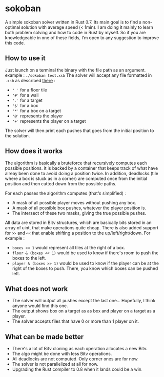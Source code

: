 sokoban
=======

A simple sokoban solver written in Rust 0.7. Its main goal is to find a non-optimal solution with average speed (< 1min).
I am doing it mainly to learn both problem solving and how to code in Rust by myself.
So if you are knowledgeable in one of these fields, I'm open to any suggestion to improve this code.

## How to use it

Just launch on a terminal the binary with the file path as an argument. example : ` ./sokoban test.xsb `
The solver will accept any file formatted in `.xsb` as described [there](http://sokosolve.sourceforge.net/FileFormatXSB.html) :

* `' '` for a floor tile
* `'#'` for a wall
* `'.'` for a target
* `'$'` for a box
* `'*'` for a box on a target
* `'@'` represents the player
* `'+'` represents the player on a target

The solver will then print each pushes that goes from the initial position to the solution.

## How does it works

The algorithm is basically a bruteforce that recursively computes each possible positions.
It is backed by a container that keeps track of what have alreay been done to avoid doing a position twice. 
In addition, deadlocks (tile where a box is stuck as in a corner) are computed once from the initial position and then cutted down from the possible paths.

For each passes the algorithm computes (that's simplified) : 
* A mask of all possible player moves without pushing any box.
* A mask of all possible box pushes, whatever the player position is.
* The intersect of these two masks, giving the true possible pushes.

All data are stored in Bitv structures, which are basically bits stored in an array of uint, that make operations quite cheap. 
There is also added support for `>>` and `<<` that enable shifting a position to the up/left/right/down. 
For example :
* `boxes << 1` would represent all tiles at the right of a box.
* `floor & (boxes << 1)` would be used to know if there's room to push the boxes to the left.
* `player & (boxes >> 1)` would be used to know if the player can be at the right of the boxes to push.
There, you know which boxes can be pushed left.

## What does not work

* The solver will output all pushes except the last one... Hopefully, I think anyone would find this one.
* The output shows box on a target as as box and player on a target as a player.
* The solver accepts files that have 0 or more than 1 player on it.

## What can be made better

* There's a lot of Bitv cloning as each operation allocates a new Bitv.
* The algo might be done with less Bitv operations.
* All deadlocks are not computed. Only corner ones are for now.
* The solver is not parallelized at all for now.
* Upgrading the Rust compiler to 0.8 when it lands could be a win.

